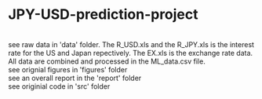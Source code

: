 # JPY-USD-prediction-project
<br>
see raw data in 'data' folder. The R_USD.xls and the R_JPY.xls is the interest rate for the US and Japan repectively. The EX.xls is the exchange rate data. All data are combined and processed in the ML_data.csv file.
<br>
see orignial figures in 'figures' folder
<br>
see an overall report in the 'report' folder
<br>
see originial code in 'src' folder
